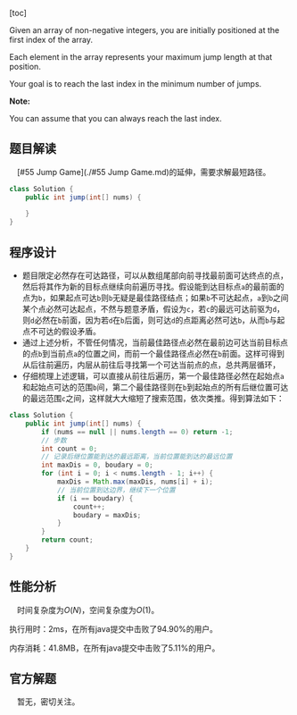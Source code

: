 [toc]

Given an array of non-negative integers, you are initially positioned at the first index of the array.

Each element in the array represents your maximum jump length at that position.

Your goal is to reach the last index in the minimum number of jumps.

**Note:**

You can assume that you can always reach the last index.



## 题目解读

&emsp;[#55 Jump Game](./#55 Jump Game.md)的延伸，需要求解最短路径。

```java
class Solution {
    public int jump(int[] nums) {
        
    }
}
```

## 程序设计

* 题目限定必然存在可达路径，可以从数组尾部向前寻找最前面可达终点的点，然后将其作为新的目标点继续向前遍历寻找。假设能到达目标点`a`的最前面的点为`b`，如果起点可达`b`则`b`无疑是最佳路径结点；如果`b`不可达起点，`a`到`b`之间某个点必然可达起点，不然与题意矛盾，假设为`c`，若`c`的最远可达前驱为`d`，则`d`必然在`b`前面，因为若`d`在`b`后面，则可达`d`的点距离必然可达`b`，从而`b`与起点不可达的假设矛盾。
* 通过上述分析，不管任何情况，当前最佳路径点必然在最前边可达当前目标点的点`b`到当前点`a`的位置之间，而前一个最佳路径点必然在`b`前面。这样可得到从后往前遍历，内层从前往后寻找第一个可达当前点的点，总共两层循环，
* 仔细梳理上述逻辑，可以直接从前往后遍历，第一个最佳路径必然在起始点`a`和起始点可达的范围`b`间，第二个最佳路径则在`b`到起始点的所有后继位置可达的最远范围`c`之间，这样就大大缩短了搜索范围，依次类推。得到算法如下：

```java
class Solution {
    public int jump(int[] nums) {
        if (nums == null || nums.length == 0) return -1;
        // 步数
        int count = 0;
        // 记录后继位置能到达的最远距离，当前位置能到达的最远位置
        int maxDis = 0, boudary = 0;
        for (int i = 0; i < nums.length - 1; i++) {
            maxDis = Math.max(maxDis, nums[i] + i);
            // 当前位置到达边界，继续下一个位置
            if (i == boudary) {
                count++;
                boudary = maxDis;
            }
        }
        return count;
    }
}
```

## 性能分析

&emsp;时间复杂度为$O(N)$，空间复杂度为$O(1)$。

执行用时：2ms，在所有java提交中击败了94.90%的用户。

内存消耗：41.8MB，在所有java提交中击败了5.11%的用户。

## 官方解题

&emsp;暂无，密切关注。